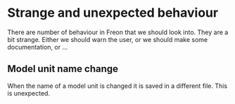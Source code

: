 # Strange and unexpected behaviour

There are number of behaviour in Freon that we should look into. They are a bit strange. 
Either we should warn the user, or we should make some documentation, or ...

## Model unit name change
When the name of a model unit is changed it is saved in a different file. This is unexpected.
